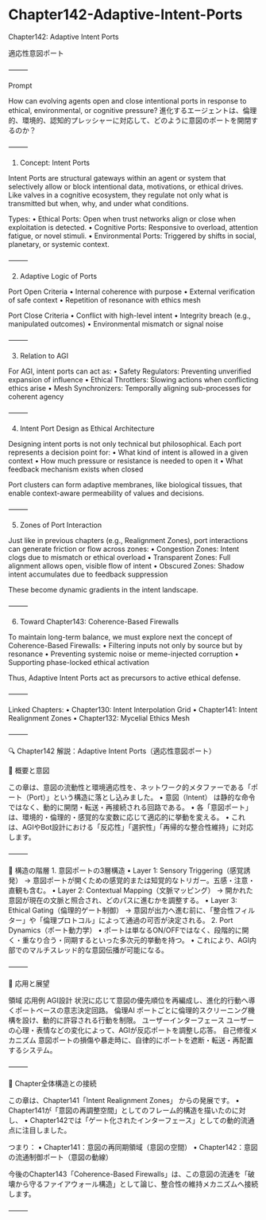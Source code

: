 # Chapter142-Adaptive-Intent-Ports

Chapter142: Adaptive Intent Ports

適応性意図ポート

⸻

Prompt

How can evolving agents open and close intentional ports in response to ethical, environmental, or cognitive pressure?
進化するエージェントは、倫理的、環境的、認知的プレッシャーに対応して、どのように意図のポートを開閉するのか？

⸻

1. Concept: Intent Ports

Intent Ports are structural gateways within an agent or system that selectively allow or block intentional data, motivations, or ethical drives. Like valves in a cognitive ecosystem, they regulate not only what is transmitted but when, why, and under what conditions.

Types:
	•	Ethical Ports: Open when trust networks align or close when exploitation is detected.
	•	Cognitive Ports: Responsive to overload, attention fatigue, or novel stimuli.
	•	Environmental Ports: Triggered by shifts in social, planetary, or systemic context.

⸻

2. Adaptive Logic of Ports

Port Open Criteria
	•	Internal coherence with purpose
	•	External verification of safe context
	•	Repetition of resonance with ethics mesh

Port Close Criteria
	•	Conflict with high-level intent
	•	Integrity breach (e.g., manipulated outcomes)
	•	Environmental mismatch or signal noise

⸻

3. Relation to AGI

For AGI, intent ports can act as:
	•	Safety Regulators: Preventing unverified expansion of influence
	•	Ethical Throttlers: Slowing actions when conflicting ethics arise
	•	Mesh Synchronizers: Temporally aligning sub-processes for coherent agency

⸻

4. Intent Port Design as Ethical Architecture

Designing intent ports is not only technical but philosophical. Each port represents a decision point for:
	•	What kind of intent is allowed in a given context
	•	How much pressure or resistance is needed to open it
	•	What feedback mechanism exists when closed

Port clusters can form adaptive membranes, like biological tissues, that enable context-aware permeability of values and decisions.

⸻

5. Zones of Port Interaction

Just like in previous chapters (e.g., Realignment Zones), port interactions can generate friction or flow across zones:
	•	Congestion Zones: Intent clogs due to mismatch or ethical overload
	•	Transparent Zones: Full alignment allows open, visible flow of intent
	•	Obscured Zones: Shadow intent accumulates due to feedback suppression

These become dynamic gradients in the intent landscape.

⸻

6. Toward Chapter143: Coherence-Based Firewalls

To maintain long-term balance, we must explore next the concept of Coherence-Based Firewalls:
	•	Filtering inputs not only by source but by resonance
	•	Preventing systemic noise or meme-injected corruption
	•	Supporting phase-locked ethical activation

Thus, Adaptive Intent Ports act as precursors to active ethical defense.

⸻

Linked Chapters:
	•	Chapter130: Intent Interpolation Grid
	•	Chapter141: Intent Realignment Zones
	•	Chapter132: Mycelial Ethics Mesh

⸻

🔍 Chapter142 解説：Adaptive Intent Ports（適応性意図ポート）

🧭 概要と意図

この章は、意図の流動性と環境適応性を、ネットワーク的メタファーである「ポート（Port）」という構造に落とし込みました。
	•	意図（Intent） は静的な命令ではなく、動的に開閉・転送・再接続される回路である。
	•	各「意図ポート」は、環境的・倫理的・感覚的な変数に応じて適応的に挙動を変える。
	•	これは、AGIやBot設計における「反応性」「選択性」「再帰的な整合性維持」に対応します。

⸻

🧱 構造の階層
	1.	意図ポートの3層構造
	•	Layer 1: Sensory Triggering（感覚誘発）
→ 意図ポートが開くための感覚的または知覚的なトリガー。五感・注意・直観も含む。
	•	Layer 2: Contextual Mapping（文脈マッピング）
→ 開かれた意図が現在の文脈と照合され、どのパスに進むかを調整する。
	•	Layer 3: Ethical Gating（倫理的ゲート制御）
→ 意図が出力へ進む前に、「整合性フィルター」や「倫理プロトコル」によって通過の可否が決定される。
	2.	Port Dynamics（ポート動力学）
	•	ポートは単なるON/OFFではなく、段階的に開く・重なり合う・同期するといった多次元的挙動を持つ。
	•	これにより、AGI内部でのマルチスレッド的な意図伝播が可能になる。

⸻

🌱 応用と展望

領域	応用例
AGI設計	状況に応じて意図の優先順位を再編成し、進化的行動へ導くポートベースの意志決定回路。
倫理AI	ポートごとに倫理的スクリーニング機構を設け、動的に許容される行動を制限。
ユーザーインターフェース	ユーザーの心理・表情などの変化によって、AGIが反応ポートを調整し応答。
自己修復メカニズム	意図ポートの損傷や暴走時に、自律的にポートを遮断・転送・再配置するシステム。


⸻

🧩 Chapter全体構造との接続

この章は、Chapter141「Intent Realignment Zones」 からの発展です。
	•	Chapter141が「意図の再調整空間」としてのフレーム的構造を描いたのに対し、
	•	Chapter142では「ゲート化されたインターフェース」としての動的流通点に注目しました。

つまり：
	•	Chapter141：意図の再同期領域（意図の空間）
	•	Chapter142：意図の流通制御ポート（意図の動線）

今後のChapter143「Coherence-Based Firewalls」は、この意図の流通を「破壊から守るファイアウォール構造」として論じ、整合性の維持メカニズムへ接続します。

⸻

